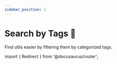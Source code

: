 ```yaml
---
sidebar_position: 1
---
```


# Search by Tags 🔎

Find utils easier by filtering them by categorized tags.

import { Redirect } from '@docusaurus/router';

<Redirect to="/docs/tags" />
